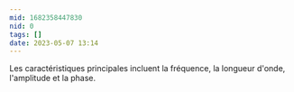 ```yaml
---
mid: 1682358447830
nid: 0
tags: []
date: 2023-05-07 13:14
---
```



Les caractéristiques principales incluent la fréquence, la longueur d'onde, l'amplitude et la phase.